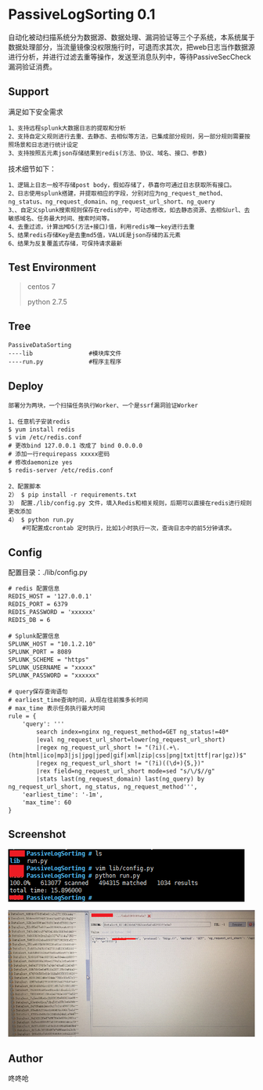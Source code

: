 # PassiveLogSorting 0.1

自动化被动扫描系统分为数据源、数据处理、漏洞验证等三个子系统，本系统属于数据处理部分，当流量镜像没权限施行时，可退而求其次，把web日志当作数据源进行分析，并进行过滤去重等操作，发送至消息队列中，等待PassiveSecCheck漏洞验证消费。


## Support ##

满足如下安全需求

	1、支持远程splunk大数据日志的提取和分析
	2、支持自定义规则进行去重、去静态、去相似等方法，已集成部分规则，另一部分规则需要按照场景和日志进行统计设定
	3、支持按照五元素json存储结果到redis(方法、协议、域名、接口、参数)


技术细节如下：

	1、逻辑上日志一般不存储post body，假如存储了，恭喜你可通过日志获取所有接口。
	2、日志使用splunk搭建，并提取相应的字段，分别对应为ng_request_method、ng_status、ng_request_domain、ng_request_url_short、ng_query
	3、、自定义splunk搜索规则保存在redis的中，可动态修改，如去静态资源、去相似url、去敏感域名、任务最大时间、搜索时间等。
	4、去重过滤，计算出MD5(方法+接口)值，利用redis唯一key进行去重
	5、结果redis存储Key是去重md5值，VALUE是json存储的五元素
	6、结果为反复覆盖式存储，可保持请求最新


## Test Environment ##

>centos 7
>
>python 2.7.5

## Tree ##

	PassiveDataSorting
	----lib                #模块库文件
	----run.py		   	   #程序主程序

## Deploy ##
	
	部署分为两块，一个扫描任务执行Worker、一个是ssrf漏洞验证Worker

	1、任意机子安装redis
	$ yum install redis
	$ vim /etc/redis.conf
	# 更改bind 127.0.0.1 改成了 bind 0.0.0.0
	# 添加一行requirepass xxxxx密码
	# 修改daemonize yes
	$ redis-server /etc/redis.conf
	
	2、配置脚本
	2） $ pip install -r requirements.txt
	3） 配置./lib/config.py 文件，填入Redis和相关规则，后期可以直接在redis进行规则更改添加
	4） $ python run.py
		#可配置成crontab 定时执行，比如1小时执行一次，查询日志中的前5分钟请求。



## Config ##

配置目录：./lib/config.py

	# redis 配置信息
	REDIS_HOST = '127.0.0.1'
	REDIS_PORT = 6379
	REDIS_PASSWORD = 'xxxxxx'
	REDIS_DB = 6
	
	# Splunk配置信息
	SPLUNK_HOST = "10.1.2.10"
	SPLUNK_PORT = 8089
	SPLUNK_SCHEME = "https"
	SPLUNK_USERNAME = "xxxxx"
	SPLUNK_PASSWORD = "xxxxxx"
	
	# query保存查询语句
	# earliest_time查询时间，从现在往前推多长时间
	# max_time 表示任务执行最大时间
	rule = {
	    'query': '''
	        search index=nginx ng_request_method=GET ng_status!=40*
	        |eval ng_request_url_short=lower(ng_request_url_short)
	        |regex ng_request_url_short != "(?i)(.+\.(htm|html|ico|mp3|js|jpg|jped|gif|xml|zip|css|png|txt|ttf|rar|gz))$"
	        |regex ng_request_url_short != "(?i)((\d+){5,})"
	        |rex field=ng_request_url_short mode=sed "s/\/$//g"
	        |stats last(ng_request_domain) last(ng_query) by ng_request_url_short, ng_status, ng_request_method''',
	    'earliest_time': '-1m',
	    'max_time': 60
	}


## Screenshot ##

![Screenshot](pic/111.png)

![Screenshot](pic/222.png)


## Author ##
咚咚呛 
